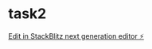 # task2

[Edit in StackBlitz next generation editor ⚡️](https://stackblitz.com/~/github.com/Azizbek2004/task2)
